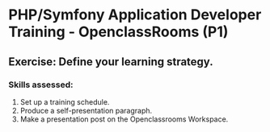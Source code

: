 # PHP/Symfony Application Developer Training - OpenclassRooms (P1)

## Exercise: Define your learning strategy. 

### Skills assessed:
 1. Set up a training schedule.
 2. Produce a self-presentation paragraph. 
 3. Make a presentation post on the Openclassrooms Workspace.
